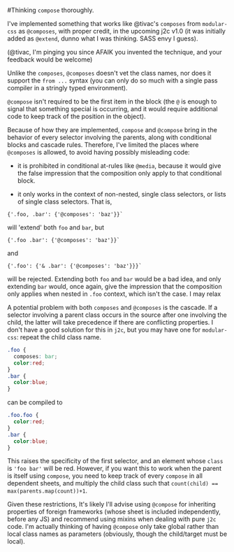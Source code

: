 #Thinking `compose` thoroughly.

I've implemented something that works like @tivac's `composes` from `modular-css` as `@composes`, with proper credit, in the upcoming j2c v1.0 (it was initially added as `@extend`, dunno what I was thinking. SASS envy I guess).

(@tivac, I'm pinging you since AFAIK you invented the technique, and your feedback would be welcome)

Unlike the `composes`, `@composes` doesn't vet the class names, nor does it support the `from ...` syntax (you can only do so much with a single pass compiler in a stringly typed environment). 

`@compose` isn't required to be the first item in the block (the `@` is enough to signal that something special is occurring, and it would require additional code to keep track of the position in the object).

Because of how they are implemented, `compose` and `@compose` bring in the behavior of every selector involving the parents, along with conditional blocks and cascade rules. Therefore, I've limited the places where `@composes` is allowed, to avoid having possibly misleading code:

- it is prohibited in conditional at-rules like `@media`, because it would give the false impression that the composition only apply to that conditional block.

- it only works in the context of non-nested, single class selectors, or lists of single class selectors. That is, 

```JS
{'.foo, .bar': {'@composes': 'baz'}}`
```
will 'extend' both `foo` and `bar`, but 

```JS
{'.foo .bar': {'@composes': 'baz'}}`
```
and

```JS
{'.foo': {'& .bar': {'@composes': 'baz'}}}`
```
will be rejected. Extending both `foo` and `bar` would be a bad idea, and only extending `bar` would, once again, give the impression that the composition only applies when nested in `.foo` context, which isn't the case. I may relax 

A potential problem with both `composes` and `@composes` is the cascade. If a selector involving a parent class occurs in the source after one involving the child, the latter will take precedence if there are conflicting properties. I don't have a good solution for this in `j2c`, but you may have one for `modular-css`: repeat the child class name.

```CSS
.foo {
  composes: bar;
  color:red;
}
.bar {
  color:blue;
}
```

can be compiled to

```CSS
.foo.foo {
  color:red;
}
.bar {
  color:blue;
}
```

This raises the specificity of the first selector, and an element whose `class` is `'foo bar'` will be red. However, if you want this to work when the parent is itself using `compose`, you need to keep track of every `compose` in all dependent sheets, and multiply the child class such that `count(child) == max(parents.map(count))+1`.

Given these restrictions, It's likely I'll advise using `@compose` for inheriting properties of foreign frameworks (whose sheet is included independently, before any JS) and recommend using mixins when dealing with pure `j2c` code. I'm actually thinking of having `@compose` only take global rather than local class names as parameters (obviously, though the child/target must be local).